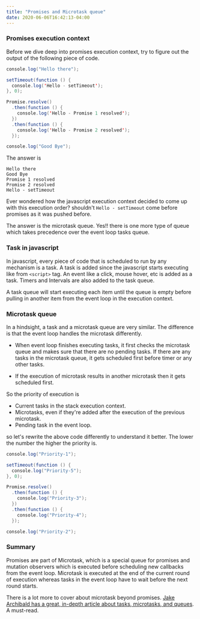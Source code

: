 ```yaml
---
title: "Promises and Microtask queue"
date: 2020-06-06T16:42:13-04:00
---
```


### Promises execution context 

Before we dive deep into promises execution context, try to figure out the output of the following piece of code.

```java
console.log("Hello there");

setTimeout(function () {
  console.log('Hello - setTimeout');
}, 0);

Promise.resolve()
  .then(function () {
    console.log('Hello - Promise 1 resolved');
  })
  .then(function () {
    console.log('Hello - Promise 2 resolved');
  });

console.log("Good Bye");

```

The answer is 

```console
Hello there
Good Bye
Promise 1 resolved
Promise 2 resolved
Hello - setTimeout
```
Ever wondered how the javascript execution context decided to come up with this execution order? shouldn't  `Hello - setTimeout` come before promises as it was pushed before. 

The answer is the microtask queue. Yes!! there is one more type of queue which takes precedence over the event loop tasks queue. 

### Task in javascript

In javascript, every piece of code that is scheduled to run by any mechanism is a task. A task is added since the javascript starts executing like from `<script>` tag. An event like a click, mouse hover, etc is added as a task. Timers and Intervals are also added to the task queue. 

A task queue will start executing each item until the queue is empty before pulling in another item from the event loop in the execution context. 

### Microtask queue

In a hindsight, a task and a microtask queue are very similar. The difference is that the event loop handles the microtask differently. 

* When event loop finishes executing tasks, it first checks the microtask queue and makes sure that there are no pending tasks. If there are any tasks in the microtask queue, it gets scheduled first before timer or any other tasks.

* If the execution of microtask results in another microtask then it gets scheduled first. 

So the priority of execution is 

* Current tasks in the stack execution context.
* Microtasks, even if they're added after the execution of the previous microtask.
* Pending task in the event loop. 

so let's rewrite the above code differently to understand it better. The lower the number the higher the priority is.


```java
console.log("Priority-1");

setTimeout(function () {
  console.log("Priority-5");
}, 0);

Promise.resolve()
  .then(function () {
    console.log("Priority-3");
  })
  .then(function () {
    console.log("Priority-4");
  });

console.log("Priority-2");
```

### Summary

Promises are part of Microtask, which is a special queue for promises and mutation observers which is executed before scheduling new callbacks from the event loop. Microtask is executed at the end of the current round of execution whereas tasks in the event loop have to wait before the next round starts. 

There is a lot more to cover about microtask beyond promises. 
[Jake Archibald has a great, in-depth article about tasks, microtasks, and queues](https://jakearchibald.com/2015/tasks-microtasks-queues-and-schedules/). A must-read. 
